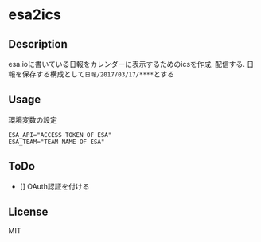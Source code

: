 # esa2ics

## Description
esa.ioに書いている日報をカレンダーに表示するためのicsを作成, 配信する.
日報を保存する構成として`日報/2017/03/17/****`とする

## Usage
環境変数の設定
```
ESA_API="ACCESS TOKEN OF ESA"
ESA_TEAM="TEAM NAME OF ESA"
```

## ToDo
- [] OAuth認証を付ける



## License
MIT

